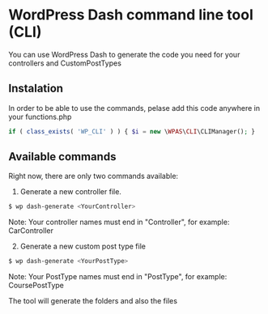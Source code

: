 # WordPress Dash command line tool (CLI)

You can use WordPress Dash to generate the code you need for your controllers and CustomPostTypes

## Instalation

In order to be able to use the commands, pelase add this code anywhere in your functions.php

```php
if ( class_exists( 'WP_CLI' ) ) { $i = new \WPAS\CLI\CLIManager(); }
```

## Available commands

Right now, there are only two commands available:

1) Generate a new controller file.
```sh
$ wp dash-generate <YourController>
```
Note: Your controller names must end in "Controller", for example: CarController


2) Generate a new custom post type file
```sh
$ wp dash-generate <YourPostType>
```
Note: Your PostType names must end in "PostType", for example: CoursePostType

The tool will generate the folders and also the files

